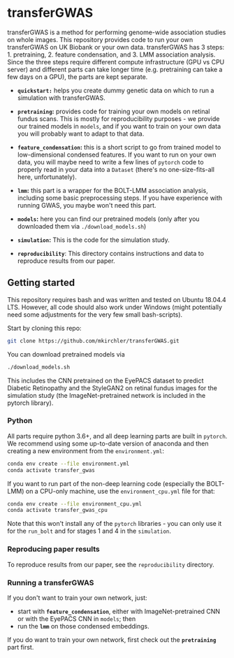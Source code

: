 # transferGWAS

transferGWAS is a method for performing genome-wide association studies on whole images. This repository provides code to run your own transferGWAS on UK Biobank or your own data. transferGWAS has 3 steps: 1. pretraining, 2. feature condensation, and 3. LMM association analysis. Since the three steps require different compute infrastructure (GPU vs CPU server) and different parts can take longer time (e.g. pretraining can take a few days on a GPU), the parts are kept separate. 

* **`quickstart:`** helps you create dummy genetic data on which to run a simulation with transferGWAS.

* **`pretraining`:** provides code for training your own models on retinal fundus scans. This is mostly for reproducibility purposes - we provide our trained models in `models`, and if you want to train on your own data you will probably want to adapt to that data.

* **`feature_condensation`:** this is a short script to go from trained model to low-dimensional condensed features. If you want to run on your own data, you will maybe need to write a few lines of `pytorch` code to properly read in your data into a `Dataset` (there's no one-size-fits-all here, unfortunately).

* **`lmm`:** this part is a wrapper for the BOLT-LMM association analysis, including some basic preprocessing steps. If you have experience with running GWAS, you maybe won't need this part.

* **`models`:** here you can find our pretrained models (only after you downloaded them via `./download_models.sh`)

* **`simulation`:** This is the code for the simulation study.

* **`reproducibility`**: This directory contains instructions and data to reproduce results from our paper.


## Getting started

This repository requires bash and was written and tested on Ubuntu 18.04.4 LTS. However, all code should also work under Windows (might potentially need some adjustments for the very few small bash-scripts).

Start by cloning this repo:
```bash
git clone https://github.com/mkirchler/transferGWAS.git
```

You can download pretrained models via
```bash
./download_models.sh
```
This includes the CNN pretrained on the EyePACS dataset to predict Diabetic Retinopathy and the StyleGAN2 on retinal fundus images for the simulation study (the ImageNet-pretrained network is included in the pytorch library).

### Python


All parts require python 3.6+, and all deep learning parts are built in `pytorch`. We recommend using some up-to-date version of anaconda and then creating a new environment from the `environment.yml`:
```bash
conda env create --file environment.yml
conda activate transfer_gwas
```

If you want to run part of the non-deep learning code (especially the BOLT-LMM) on a CPU-only machine, use the `environment_cpu.yml` file for that:
```bash
conda env create --file environment_cpu.yml
conda activate transfer_gwas_cpu
```
Note that this won't install any of the `pytorch` libraries - you can only use it for the `run_bolt` and for stages 1 and 4 in the `simulation`.


### Reproducing paper results

To reproduce results from our paper, see the `reproducibility` directory.

### Running a transferGWAS

If you don't want to train your own network, just:

* start with **`feature_condensation`**, either with ImageNet-pretrained CNN or with the EyePACS CNN in `models`; then
* run the **`lmm`** on those condensed embeddings.

If you do want to train your own network, first check out the **`pretraining`** part first.


